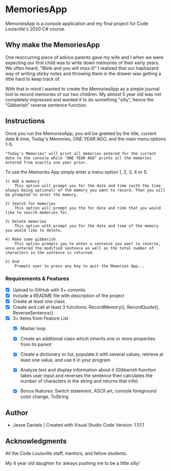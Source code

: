 # MemoriesApp

MemoriesApp is a console application and my final project for Code Louisville's 2020 C# course. 

## Why make the MemoriesApp

One reoccurring piece of advice parents gave my wife and I when we were expecting our first child was to write down memories of their early years. We often heard, "Blink and you will miss it!” I realized that our haphazard way of writing sticky notes and throwing them in the drawer was getting a little hard to keep track of.

With that in mind I wanted to create the MemoriesApp as a simple journal tool to record memories of our two children. My almost 5 year old was not completely impressed and wanted it to do something "silly", hence the “Gibberish” reverse sentence function.  

## Instructions

Once you run the MemoriesApp, you will be greeted by the title, current date & time, Today's Memories, ONE YEAR AGO, and the main menu options 1-5.

    "Today's Memories" will print all memories entered for the current date to the console while "ONE YEAR AGO" prints all the memories entered from exactly one year prior. 

To use the Memories App simply enter a menu option 1, 2, 3, 4 or 5.

    1) Add a memory
        This option will prompt you for the date and time (with the time always being optional) of the memory you want to record. Then you will be prompted to enter the memory.
    
    2) Search for memories
        This option will prompt you the for date and time that you would like to search memories for.
 
    3) Delete memories
        This option with prompt you for the date and time of the memory you would like to delete.
    
    4) Make some gibberish
        This option prompts you to enter a sentence you want to reverse, once entered the modified sentence as well as the total number of characters in the sentence is returned.
    
    5) End 
        Prompts user to press any key to quit the Memories App...

### Requirements & Features

 - [x] Upload to GitHub with 5+ commits
 - [x] Include a README file with description of the project
 - [x] Create at least one class  
 - [x] Create and call at least 3 functions: RecordMemory(), RecordQuote(), ReverseSentence()
 - [x] 3+ items from Feature List
    - [x] Master loop
    - [x] Create an additional class which inherits one or more properties from its parent
    - [x] Create a dictionary or list, populate it with several values, retrieve at least one value, and use it in your program
    - [x] Analyze text and display information about it (Gibberish function takes user input and reverses the sentence then calculates the number of characters in the string and returns that info)
    - [x] Bonus features: Switch statement, ASCII art, console foreground color change, ToString


## Author

* Jesse Daniels | Created with Visual Studio Code Version: 1.51.1

## Acknowledgments

All the Code Louisville staff, mentors, and fellow students.

My 4 year old daughter for always pushing me to be a little silly!
